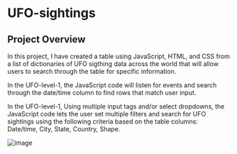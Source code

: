 # UFO-sightings
## Project Overview
In this project, I have created a table using JavaScript, HTML, and CSS from a list of dictionaries of UFO sigthing data across the world that will allow users to search through the table for specific information.   

In the UFO-level-1, the JavaScript code  will listen for events and search through the date/time column to find rows that match user input.  

In the UFO-level-1, Using multiple input tags and/or select dropdowns, the JavaScript code lets the user set multiple filters and search for UFO sightings using the following criteria based on the table columns:  
Date/time, City, State, Country, Shape. 

![image](https://user-images.githubusercontent.com/25073905/93371654-4e03d900-f818-11ea-8143-97a3b39f5acf.png)
